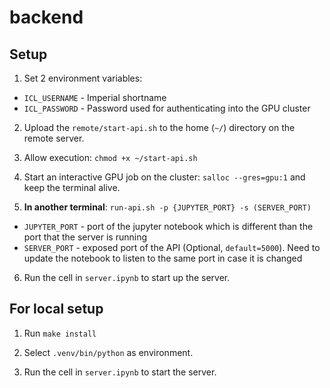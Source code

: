 # backend

## Setup

1. Set 2 environment variables:
- `ICL_USERNAME` - Imperial shortname
- `ICL_PASSWORD` - Password used for authenticating into the GPU cluster

2. Upload the `remote/start-api.sh` to the home (`~/`) directory on the remote server.

3. Allow execution: `chmod +x ~/start-api.sh`

4. Start an interactive GPU job on the cluster: `salloc --gres=gpu:1` and keep the terminal alive.

5. **In another terminal**: `run-api.sh -p {JUPYTER_PORT} -s (SERVER_PORT)`
- `JUPYTER_PORT` - port of the jupyter notebook which is different than the port that the server is running
- `SERVER_PORT` - exposed port of the API (Optional, `default=5000`). Need to update the notebook to listen to the same port in case it is changed

6. Run the cell in `server.ipynb` to start up the server.


## For local setup
1. Run `make install`

2. Select `.venv/bin/python` as environment.

3. Run the cell in `server.ipynb` to start the server.
